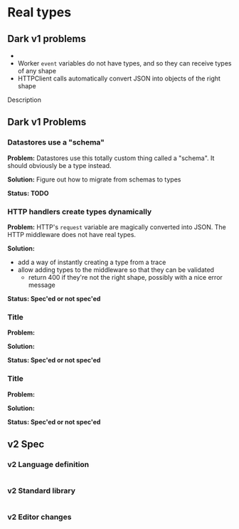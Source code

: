 # Real types

## Dark v1 problems



*
* Worker  `event` variables do not have types, and so they can receive types of any shape
* HTTPClient calls automatically convert JSON into objects of the right shape

Description

## Dark v1 Problems

### Datastores use a "schema"

**Problem:** Datastores use this totally custom thing called a "schema". It should obviously be a type instead.

**Solution:** Figure out how to migrate from schemas to types

**Status: TODO**

### HTTP handlers create types dynamically

**Problem:** HTTP's `request` variable are magically converted into JSON. The HTTP middleware does not have real types.

**Solution:**

* add a way of instantly creating a type from a trace
* allow adding types to the middleware so that they can be validated
  * return 400 if they're not the right shape, possibly with a nice error message

**Status: Spec'ed or not spec'ed**

### Title

**Problem:**

**Solution:**

**Status: Spec'ed or not spec'ed**

### Title

**Problem:**

**Solution:**

**Status: Spec'ed or not spec'ed**

##

## v2 Spec

### v2 Language definition

```fsharp
```

### v2 Standard library

```fsharp
```

### v2 Editor changes

###
